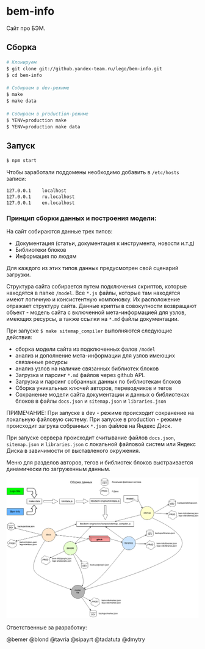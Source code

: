 bem-info
========

Сайт про БЭМ. 

Сборка
------

```sh
# Клонируем
$ git clone git://github.yandex-team.ru/lego/bem-info.git
$ cd bem-info

# Собираем в dev-режиме
$ make
$ make data

# Собираем в production-режиме
$ YENV=production make
$ YENV=production make data
```

Запуск
------

```sh
$ npm start
```

Чтобы заработали поддомены необходимо добавить в `/etc/hosts` записи:

```
127.0.0.1    localhost
127.0.0.1    ru.localhost
127.0.0.1    en.localhost
```

### Принцип сборки данных и построения модели:

На сайт собираются данные трех типов:

* Документация (статьи, документация к инструмента, новости и.т.д)
* Библиотеки блоков
* Информация по людям

Для каждого из этих типов данных предусмотрен свой сценарий загрузки.

Структура сайта собирается путем подключения скриптов, которые находятся в папке `/model`. Все
`*.js` файлы, которые там находятся имеют логичную и консистентную компоновку. Их расположение отражает структуру сайта.
Данные крипты в совокупности возвращают объект - модель сайта с включенной мета-информацией для узлов, имеющих ресурсы, а также
ссылки на `*.md` файлы документации.

При запуске `$ make sitemap_compiler` выполняются следующие действия:

* сборка модели сайта из подключенных фалов `/model`
* анализ и дополнение мета-информации для узлов имеющих связанные ресурсы
* анализ узлов на наличие связанных библиотек блоков
* Загрузка и парсинг `*.md` файлов через github API.
* Загрузка и парсинг собранных данных по библиотекам блоков
* Сборка уникальных ключей авторов, переводчиков и тегов
* Сохранение модели сайта документации и данных о библиотеках блоков в файлы
`docs.json` и `sitemap.json` и `libraries.json`

ПРИМЕЧАНИЕ: При запуске в dev - режиме происходит сохранение на локальную файловую систему.
При запуске в production - режиме происходит загрука собранных `*.json` файлов на Яндекс Диск.

При запуске сервера происходит считывание файлов `docs.json`, `sitemap.json` и `libraries.json` с локальной файловой систем или Яндекс Диска в
завичимости от выставленого окружения.

Меню для разделов авторов, тегов и библиотек блоков выстраивается динамически по загруженным данным.

![Схема загрузки данных](docs/make_data.png?raw=true)

Ответственные за разработку:

@bemer
@blond
@tavria
@sipayrt
@tadatuta
@dmytry